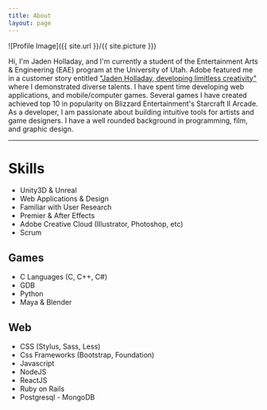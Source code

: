 ```yaml
---
title: About
layout: page
---
```


![Profile Image]({{ site.url }}/{{ site.picture }})

Hi, I'm Jaden Holladay, and I'm currently a student of the Entertainment Arts & Engineering (EAE) program at the University of Utah. Adobe featured me in a customer story entitled ["Jaden Holladay, developing limitless creativity"](../adobe) where I demonstrated diverse talents. I have spent time developing web applications, and mobile/computer games. Several games I have created achieved top 10 in popularity on Blizzard Entertainment's Starcraft II Arcade. As a developer, I am passionate about building intuitive tools for artists and game designers. I have a well rounded background in programming, film, and graphic design.

---
# Skills

- Unity3D & Unreal
- Web Applications & Design
- Familiar with User Research
- Premier & After Effects
- Adobe Creative Cloud (Illustrator, Photoshop, etc)
- Scrum

## Games

- C Languages (C, C++, C#)
- GDB
- Python
- Maya & Blender

## Web

- CSS (Stylus, Sass, Less)
- Css Frameworks (Bootstrap, Foundation)
- Javascript
- NodeJS
- ReactJS
- Ruby on Rails
- Postgresql - MongoDB
